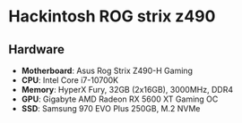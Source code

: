 # Hackintosh ROG strix z490

## Hardware

* **Motherboard**: Asus Rog Strix Z490-H Gaming
* **CPU**: Intel Core i7-10700K
* **Memory**: HyperX Fury, 32GB (2x16GB), 3000MHz, DDR4
* **GPU**: Gigabyte AMD Radeon RX 5600 XT Gaming OC
* **SSD**: Samsung 970 EVO Plus 250GB, M.2 NVMe
